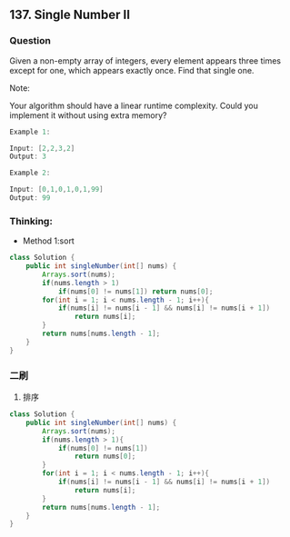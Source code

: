 ## 137. Single Number II

### Question
Given a non-empty array of integers, every element appears three times except for one, which appears exactly once. Find that single one.

Note:

Your algorithm should have a linear runtime complexity. Could you implement it without using extra memory?

```Java
Example 1:

Input: [2,2,3,2]
Output: 3

Example 2:

Input: [0,1,0,1,0,1,99]
Output: 99
```

### Thinking:
* Method 1:sort

```Java
class Solution {
    public int singleNumber(int[] nums) {
        Arrays.sort(nums);
        if(nums.length > 1)
            if(nums[0] != nums[1]) return nums[0];
        for(int i = 1; i < nums.length - 1; i++){
            if(nums[i] != nums[i - 1] && nums[i] != nums[i + 1])
                return nums[i];
        }
        return nums[nums.length - 1];
    }
}
```

### 二刷
1. 排序
```Java
class Solution {
    public int singleNumber(int[] nums) {
        Arrays.sort(nums);
        if(nums.length > 1){
            if(nums[0] != nums[1])
                return nums[0];
        }
        for(int i = 1; i < nums.length - 1; i++){
            if(nums[i] != nums[i - 1] && nums[i] != nums[i + 1])
                return nums[i];
        }
        return nums[nums.length - 1];
    }
}
```
